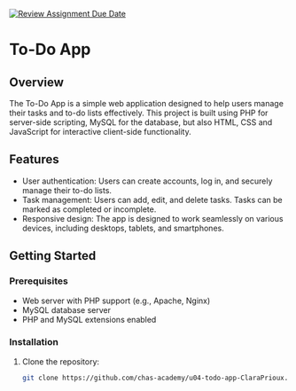 [![Review Assignment Due Date](https://classroom.github.com/assets/deadline-readme-button-24ddc0f5d75046c5622901739e7c5dd533143b0c8e959d652212380cedb1ea36.svg)](https://classroom.github.com/a/TzQAt-j8)

# To-Do App

## Overview

The To-Do App is a simple web application designed to help users manage their tasks and to-do lists effectively. This project is built using PHP for server-side scripting, MySQL for the database, but also HTML, CSS and JavaScript for interactive client-side functionality.

## Features

- User authentication: Users can create accounts, log in, and securely manage their to-do lists.
- Task management: Users can add, edit, and delete tasks. Tasks can be marked as completed or incomplete.
- Responsive design: The app is designed to work seamlessly on various devices, including desktops, tablets, and smartphones.

## Getting Started

### Prerequisites

- Web server with PHP support (e.g., Apache, Nginx)
- MySQL database server
- PHP and MySQL extensions enabled

### Installation

1. Clone the repository:

   ```bash
   git clone https://github.com/chas-academy/u04-todo-app-ClaraPrioux.git
